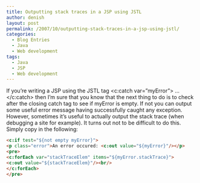 ```yaml
---
title: Outputting stack traces in a JSP using JSTL
author: denish
layout: post
permalink: /2007/10/outputting-stack-traces-in-a-jsp-using-jstl/
categories:
  - Blog Entries
  - Java
  - Web development
tags:
  - Java
  - JSP
  - Web development
---
```

If you&#8217;re writing a JSP using the JSTL tag <c:catch var=&#8221;myError&#8221;> &#8230; </c:catch> then I&#8217;m sure that you know that the next thing to do is to check after the closing catch tag to see if myError is empty. If not you can output some useful error message having successfully caught any exception. However, sometimes it&#8217;s useful to actually output the stack trace (when debugging a site for example). It turns out not to be difficult to do this. Simply copy in the following:


```html
<c:if test="${not empty myError}">
<p class="error">An error occured: <c:out value="${myError}"/></p>
<pre>
<c:forEach var="stackTraceElem" items="${myError.stackTrace}">
<c:out value="${stackTraceElem}"/><br/>
</c:forEach>
</pre>
```

